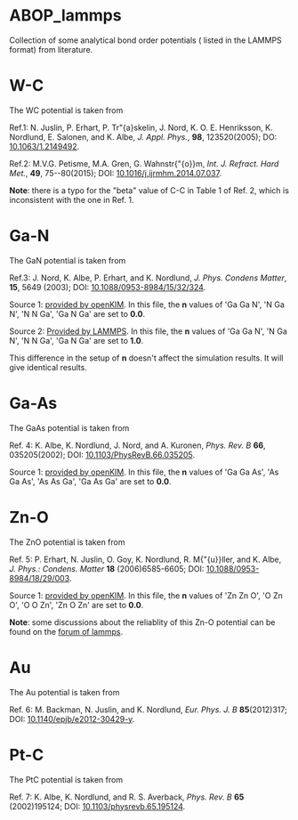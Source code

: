 # ABOP_lammps
Collection of some analytical bond order potentials ( listed in the LAMMPS format) from literature.

# W-C
The WC potential is taken from 

Ref.1: N. Juslin, P. Erhart, P. Tr\"{a}skelin, J. Nord, K. O. E. Henriksson, K. Nordlund, E. Salonen, and K. Albe, *J. Appl. Phys.*, **98**, 123520(2005); DO: [10.1063/1.2149492](https://doi.org/10.1063/1.2149492).

Ref.2: M.V.G. Petisme, M.A. Gren, G. Wahnstr{\"{o}}m, *Int. J. Refract. Hard Met.*, **49**, 75--80(2015); DOI: [10.1016/j.ijrmhm.2014.07.037](https://doi.org/10.1016/j.ijrmhm.2014.07.037).

**Note**: there is a typo for the "beta" value of C-C in Table 1 of Ref. 2, which is inconsistent with the one in Ref. 1.

# Ga-N
The GaN potential is taken from 

Ref.3: J. Nord, K. Albe, P. Erhart, and K. Nordlund, *J. Phys. Condens Matter*, **15**, 5649 (2003); DOI: [10.1088/0953-8984/15/32/324](https://doi.org/10.1088/0953-8984/15/32/324).

Source 1: [provided by openKIM](https://www.ctcms.nist.gov/potentials/Download/2003--Nord-J-Albe-K-Erhart-P-Nordlund-K--Ga-N/1/2003_GaN.tersoff). In this file, the **n** values of 'Ga Ga N', 'N Ga N', 'N N Ga', 'Ga N Ga' are set to **0.0**.

Source 2: [Provided by LAMMPS](https://github.com/lammps/lammps/blob/master/potentials/GaN.tersoff). In this file, the **n** values of 'Ga Ga N', 'N Ga N', 'N N Ga', 'Ga N Ga' are set to **1.0**.

This difference in the setup of **n** doesn't affect the simulation results. It will give identical results. 


# Ga-As
The GaAs potential is taken from 

Ref. 4: K. Albe, K. Nordlund, J. Nord, and A. Kuronen, *Phys. Rev. B* **66**, 035205(2002); DOI: [10.1103/PhysRevB.66.035205](https://doi.org/10.1103/physrevb.66.035205).

Source 1: [provided by openKIM](https://www.ctcms.nist.gov/potentials/Download/2002--Albe-K-Nordlund-K-Nord-J-Kuronen-A--Ga-As/1/2002_GaAs.tersoff). In this file, the **n** values of 'Ga Ga As', 'As Ga As', 'As As Ga', 'Ga As Ga' are set to **0.0**.

# Zn-O
The ZnO potential is taken from 

Ref. 5: P. Erhart, N. Juslin, O. Goy, K. Nordlund, R. M{\"{u}}ller, and K. Albe, *J. Phys.: Condens. Matter* **18** (2006)6585-6605; DOI: [10.1088/0953-8984/18/29/003](http://dx.doi.org/10.1088/0953-8984/18/29/003).

Source 1: [provided by openKIM](https://openkim.org/files/MO_616776018688_002/Tersoff_ErhartJuslinGoy_2006_ZnO.params). In this file, the **n** values of 'Zn Zn O', 'O Zn O', 'O O Zn', 'Zn O Zn' are set to **0.0**.

**Note**: some discussions about the reliablity of this Zn-O potential can be found on the [forum of lammps](https://lammps.sandia.gov/threads/msg49926.html).

# Au
The Au potential is taken from 

Ref. 6: M. Backman, N. Juslin, and K. Nordlund, *Eur. Phys. J. B* **85**(2012)317; DOI: [10.1140/epjb/e2012-30429-y](http://dx.doi.org/10.1140/epjb/e2012-30429-y).

# Pt-C
The PtC potential is taken from 

Ref. 7: K. Albe, K. Nordlund, and R. S. Averback, *Phys. Rev. B* **65** (2002)195124; DOI: [10.1103/physrevb.65.195124](https://doi.org/10.1103/physrevb.65.195124).


